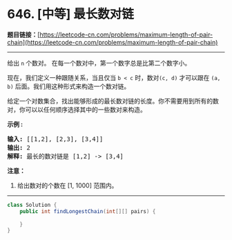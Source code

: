 # 646. [中等] 最长数对链

**题目链接：**[https://leetcode-cn.com/problems/maximum-length-of-pair-chain](https://leetcode-cn.com/problems/maximum-length-of-pair-chain)

---

<div class="content__1Y2H">
 <div class="notranslate">
  <p>给出&nbsp;<code>n</code>&nbsp;个数对。&nbsp;在每一个数对中，第一个数字总是比第二个数字小。</p> 
  <p>现在，我们定义一种跟随关系，当且仅当&nbsp;<code>b &lt; c</code>&nbsp;时，数对<code>(c, d)</code>&nbsp;才可以跟在&nbsp;<code>(a, b)</code>&nbsp;后面。我们用这种形式来构造一个数对链。</p> 
  <p>给定一个对数集合，找出能够形成的最长数对链的长度。你不需要用到所有的数对，你可以以任何顺序选择其中的一些数对来构造。</p> 
  <p><strong>示例 :</strong></p> 
  <pre class="language-text"><strong>输入:</strong> [[1,2], [2,3], [3,4]]
<strong>输出:</strong> 2
<strong>解释:</strong> 最长的数对链是 [1,2] -&gt; [3,4]
</pre> 
  <p><strong>注意：</strong></p> 
  <ol> 
   <li>给出数对的个数在&nbsp;[1, 1000] 范围内。</li> 
  </ol> 
 </div>
</div>

---

```java
class Solution {
    public int findLongestChain(int[][] pairs) {
        
    }
}
```
